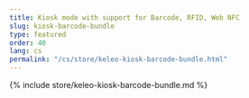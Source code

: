 ```yaml
---
title: Kiosk mode with support for Barcode, RFID, Web NFC
slug: kiosk-barcode-bundle
type: featured
order: 40
lang: cs
permalink: "/cs/store/keleo-kiosk-barcode-bundle.html"
---
```


{% include store/keleo-kiosk-barcode-bundle.md %}
